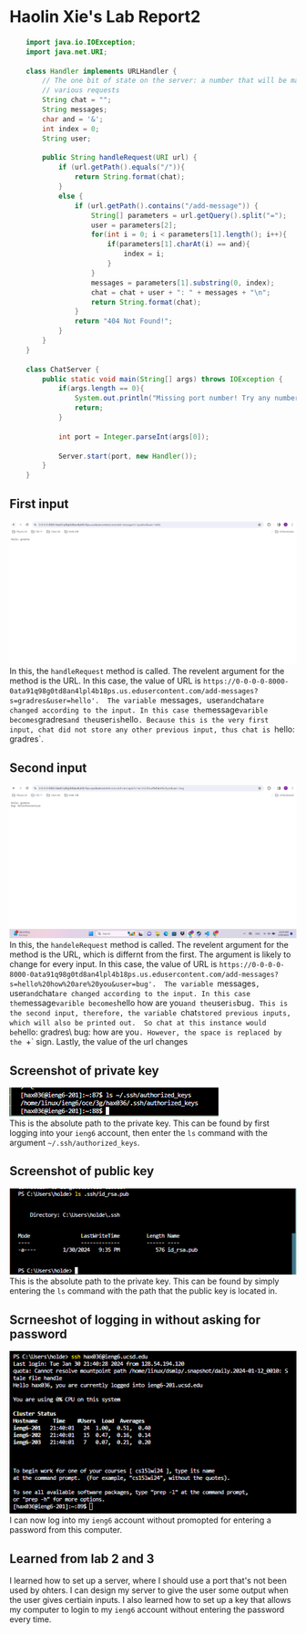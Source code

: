 # Haolin Xie's Lab Report2

````java
    import java.io.IOException;
    import java.net.URI;
    
    class Handler implements URLHandler {
        // The one bit of state on the server: a number that will be manipulated by
        // various requests
        String chat = "";
        String messages;
        char and = '&';
        int index = 0; 
        String user;
    
        public String handleRequest(URI url) {
            if (url.getPath().equals("/")){
                return String.format(chat);
            } 
            else {
                if (url.getPath().contains("/add-message")) {
                    String[] parameters = url.getQuery().split("=");
                    user = parameters[2];
                    for(int i = 0; i < parameters[1].length(); i++){
                        if(parameters[1].charAt(i) == and){
                            index = i;
                        }
                    }
                    messages = parameters[1].substring(0, index);
                    chat = chat + user + ": " + messages + "\n";
                    return String.format(chat);
                }
                return "404 Not Found!";
            }
        }
    }
    
    class ChatServer {
        public static void main(String[] args) throws IOException {
            if(args.length == 0){
                System.out.println("Missing port number! Try any number between 1024 to 49151");
                return;
            }
    
            int port = Integer.parseInt(args[0]);
    
            Server.start(port, new Handler());
        }
    }
````

## First input 
![Image](Image1.png)
In this, the `handleRequest` method is called. 
The revelent argument for the method is the URL. In this case, the value of URL is `https://0-0-0-0-8000-0ata91q98g0td8an4lpl4b18ps.us.edusercontent.com/add-messages?s=gradres&user=hello'. 
The variable `messages`, `user` and `chat` are changed according to the input. In this case the `message` varible becomes `gradres` and the `user` is `hello`.
Because this is the very first input, chat did not store any other previous input, thus chat is `hello: gradres`.

## Second input 
![Image](Image2.png)
In this, the `handeleRequest` method is called. 
The revelent argument for the method is the URL, which is differnt from the first. The argument is likely to change for every input. In this case, the value of URL is `https://0-0-0-0-8000-0ata91q98g0td8an4lpl4b18ps.us.edusercontent.com/add-messages?s=hello%20how%20are%20you&user=bug'. 
The variable `messages`, `user` and `chat` are changed according to the input. In this case the `message` varible becomes `hello how are you` and the `user` is `bug`.
This is the second input, therefore, the variable `chat` stored previous inputs, which will also be printed out. 
So chat at this instance would be `hello: gradres\ bug: how are you`. However, the space is replaced by the `+` sign. Lastly, the value of the url changes 



## Screenshot of private key 
![Image](Image4.png) <br> 
This is the absolute path to the private key. This can be found by first logging into your `ieng6` account, then enter the `ls` command with the argument `~/.ssh/authorized_keys`.

## Screenshot of public key 
![Image](Image3.png) <br> 
This is the absolute path to the private key. This can be found by simply entering the `ls` command with the path that the public key is located in. 

## Scrneeshot of logging in without asking for password 
![Image](Image5.png) <br> 
I can now log into my `ieng6` account without promopted for entering a password from this computer. 

## Learned from lab 2 and 3 
I learned how to set up a server, where I should use a port that's not been used by ohters. I can design my server to give the user some output when the user gives certiain inputs. I also learned how to set up a key that allows my computer to login to my `ieng6` account without entering the password every time. 

